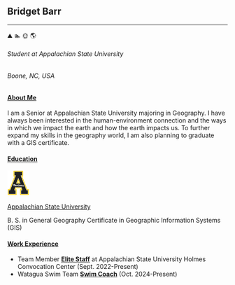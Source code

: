 ## Bridget Barr
------- 
:mountain: :swimmer: :sun_with_face: :earth_americas:
###### Student at Appalachian State University 
###### Boone, NC, USA
#### <ins>About Me</ins>
I am a Senior at Appalachian State University majoring in Geography. I have always been interested in the human-environment connection and the ways in which we impact the earth and how the earth impacts us. To further expand my skills in the geography world, I am also planning to graduate with a GIS certificate. 
#### <ins>Education</ins>
<img src="app.svg" width=50> 

[Appalachian State University](www.appstate.edu)

B. S. in General Geography 
Certificate in Geographic Information Systems (GIS)

#### <ins>Work Experience </ins>
* Team Member [**Elite Staff**](https://theholmescenter.com/) at Appalachian State University Holmes Convocation Center (Sept. 2022-Present)
* Watagua Swim Team  [**Swim Coach**](https://www.gomotionapp.com/team/ncwst/page/home) (Oct. 2024-Present)






